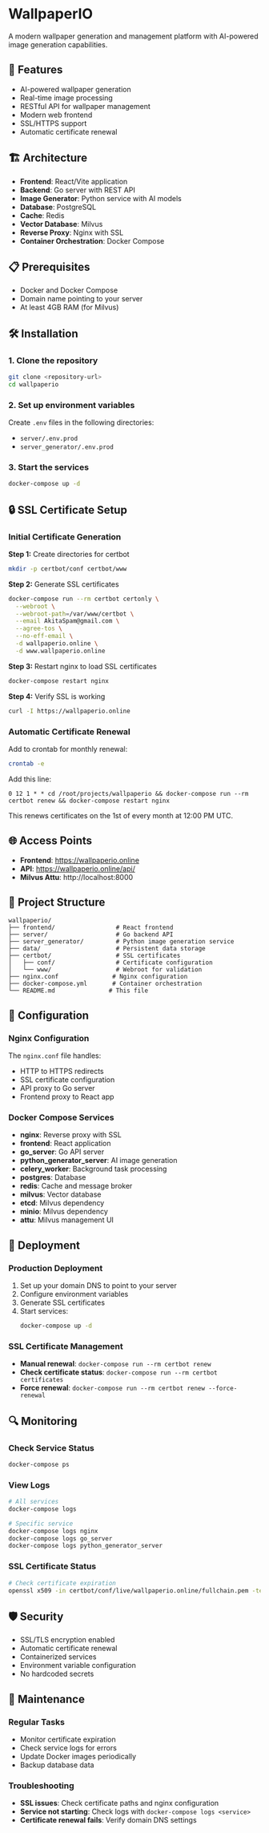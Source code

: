 # WallpaperIO

A modern wallpaper generation and management platform with AI-powered image generation capabilities.

## 🚀 Features

- AI-powered wallpaper generation
- Real-time image processing
- RESTful API for wallpaper management
- Modern web frontend
- SSL/HTTPS support
- Automatic certificate renewal

## 🏗️ Architecture

- **Frontend**: React/Vite application
- **Backend**: Go server with REST API
- **Image Generator**: Python service with AI models
- **Database**: PostgreSQL
- **Cache**: Redis
- **Vector Database**: Milvus
- **Reverse Proxy**: Nginx with SSL
- **Container Orchestration**: Docker Compose

## 📋 Prerequisites

- Docker and Docker Compose
- Domain name pointing to your server
- At least 4GB RAM (for Milvus)

## 🛠️ Installation

### 1. Clone the repository
```bash
git clone <repository-url>
cd wallpaperio
```

### 2. Set up environment variables
Create `.env` files in the following directories:
- `server/.env.prod`
- `server_generator/.env.prod`

### 3. Start the services
```bash
docker-compose up -d
```

## 🔒 SSL Certificate Setup

### Initial Certificate Generation

**Step 1:** Create directories for certbot
```bash
mkdir -p certbot/conf certbot/www
```

**Step 2:** Generate SSL certificates
```bash
docker-compose run --rm certbot certonly \
  --webroot \
  --webroot-path=/var/www/certbot \
  --email AkitaSpam@gmail.com \
  --agree-tos \
  --no-eff-email \
  -d wallpaperio.online \
  -d www.wallpaperio.online
```

**Step 3:** Restart nginx to load SSL certificates
```bash
docker-compose restart nginx
```

**Step 4:** Verify SSL is working
```bash
curl -I https://wallpaperio.online
```

### Automatic Certificate Renewal
Add to crontab for monthly renewal:
```bash
crontab -e
```

Add this line:
```
0 12 1 * * cd /root/projects/wallpaperio && docker-compose run --rm certbot renew && docker-compose restart nginx
```

This renews certificates on the 1st of every month at 12:00 PM UTC.

## 🌐 Access Points

- **Frontend**: https://wallpaperio.online
- **API**: https://wallpaperio.online/api/
- **Milvus Attu**: http://localhost:8000

## 📁 Project Structure

```
wallpaperio/
├── frontend/                 # React frontend
├── server/                   # Go backend API
├── server_generator/         # Python image generation service
├── data/                     # Persistent data storage
├── certbot/                  # SSL certificates
│   ├── conf/                 # Certificate configuration
│   └── www/                  # Webroot for validation
├── nginx.conf               # Nginx configuration
├── docker-compose.yml       # Container orchestration
└── README.md               # This file
```

## 🔧 Configuration

### Nginx Configuration
The `nginx.conf` file handles:
- HTTP to HTTPS redirects
- SSL certificate configuration
- API proxy to Go server
- Frontend proxy to React app

### Docker Compose Services
- **nginx**: Reverse proxy with SSL
- **frontend**: React application
- **go_server**: Go API server
- **python_generator_server**: AI image generation
- **celery_worker**: Background task processing
- **postgres**: Database
- **redis**: Cache and message broker
- **milvus**: Vector database
- **etcd**: Milvus dependency
- **minio**: Milvus dependency
- **attu**: Milvus management UI

## 🚀 Deployment

### Production Deployment
1. Set up your domain DNS to point to your server
2. Configure environment variables
3. Generate SSL certificates
4. Start services:
   ```bash
   docker-compose up -d
   ```

### SSL Certificate Management
- **Manual renewal**: `docker-compose run --rm certbot renew`
- **Check certificate status**: `docker-compose run --rm certbot certificates`
- **Force renewal**: `docker-compose run --rm certbot renew --force-renewal`

## 🔍 Monitoring

### Check Service Status
```bash
docker-compose ps
```

### View Logs
```bash
# All services
docker-compose logs

# Specific service
docker-compose logs nginx
docker-compose logs go_server
docker-compose logs python_generator_server
```

### SSL Certificate Status
```bash
# Check certificate expiration
openssl x509 -in certbot/conf/live/wallpaperio.online/fullchain.pem -text -noout | grep -A 2 "Validity"
```

## 🛡️ Security

- SSL/TLS encryption enabled
- Automatic certificate renewal
- Containerized services
- Environment variable configuration
- No hardcoded secrets

## 🔄 Maintenance

### Regular Tasks
- Monitor certificate expiration
- Check service logs for errors
- Update Docker images periodically
- Backup database data

### Troubleshooting
- **SSL issues**: Check certificate paths and nginx configuration
- **Service not starting**: Check logs with `docker-compose logs <service>`
- **Certificate renewal fails**: Verify domain DNS settings

